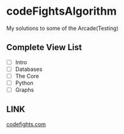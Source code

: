 # codeFightsAlgorithm

My solutions to some of the Arcade(Testing)


## Complete View List ##

- [ ] Intro
- [ ] Databases
- [ ] The Core
- [ ] Python
- [ ] Graphs

## LINK

[codefights.com](https://www.codefights.com)
